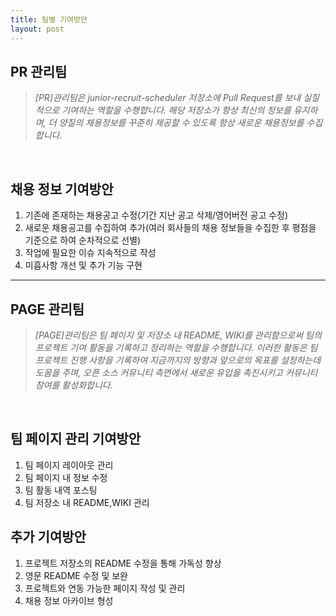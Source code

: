 ```yaml
---
title: 팀별 기여방안
layout: post
---
```



<h2><b>PR 관리팀</b></h2>

<blockquote><i>[PR]관리팀은 junior-recruit-scheduler 저장소에 Pull Request를 보내 실질적으로 기여하는 역할을 수행합니다. 해당 저장소가 항상 최신의 정보를 유지하며, 더 양질의 채용정보를 꾸준히 제공할 수 있도록 항상 새로운 채용정보를 수집합니다.</i></blockquote><br>

<h2>채용 정보 기여방안</h2>
<ol>
  <li>기존에 존재하는 채용공고 수정(기간 지난 공고 삭제/영어버전 공고 수정)</li>
  <li>새로운 채용공고를 수집하여 추가(여러 회사들의 채용 정보들을 수집한 후 평점을 기준으로 하여 순차적으로 선별)</li>
  <li>작업에 필요한 이슈 지속적으로 작성</li>
  <li>미흡사항 개선 및 추가 기능 구현</li>
</ol>
  
---

<h2><b>PAGE 관리팀</b></h2>

<blockquote><i>[PAGE]관리팀은 팀 페이지 및 저장소 내 README, WIKI를 관리함으로써 팀의 프로젝트 기여 활동을
기록하고 정리하는 역할을 수행합니다. 이러한 활동은 팀 프로젝트 진행 사항을 기록하여 지금까지의 방향과 앞으로의 목표를 설정하는데 도움을 주며, 
오픈 소스 커뮤니티 측면에서 새로운 유입을 촉진시키고 커뮤니티 참여를 활성화합니다.</i></blockquote><br>

<h2>팀 페이지 관리 기여방안</h2>
<ol>
  <li>팀 페이지 레이아웃 관리</li>
  <li>팀 페이지 내 정보 수정</li>
  <li>팀 활동 내역 포스팅</li>
  <li>팀 저장소 내 README,WIKI 관리</li>
</ol>
  
<h2>추가 기여방안</h2>
<ol>
  <li>프로젝트 저장소의 README 수정을 통해 가독성 향상</li>
  <li>영문 README 수정 및 보완</li>
  <li>프로젝트와 연동 가능한 페이지 작성 및 관리</li>
  <li>채용 정보 아카이브 형성</li>
</ol>
